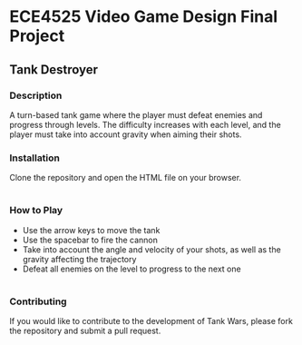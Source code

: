 # ECE4525 Video Game Design Final Project
## Tank Destroyer

### Description

A turn-based tank game where the player must defeat enemies and progress through levels. The difficulty increases with each level, and the player must take into account gravity when aiming their shots.

### Installation
Clone the repository and open the HTML file on your browser.
#

### How to Play

- Use the arrow keys to move the tank
- Use the spacebar to fire the cannon
- Take into account the angle and velocity of your shots, as well as the gravity affecting the trajectory
- Defeat all enemies on the level to progress to the next one


#
### Contributing

If you would like to contribute to the development of Tank Wars, please fork the repository and submit a pull request.
